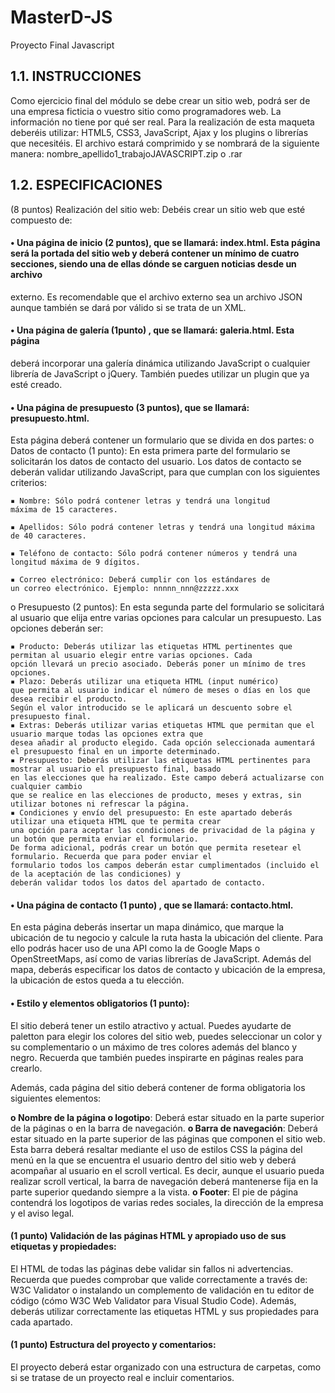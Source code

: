 # MasterD-JS
Proyecto Final Javascript

## 1.1. INSTRUCCIONES ##

Como ejercicio final del módulo se debe crear un sitio web, podrá ser de una
empresa ficticia o vuestro sitio como programadores web. La información no tiene por qué ser real.
Para la realización de esta maqueta deberéis utilizar: HTML5, CSS3, JavaScript, Ajax y los plugins o librerías que necesitéis.
El archivo estará comprimido y se nombrará de la siguiente manera: nombre_apellido1_trabajoJAVASCRIPT.zip o .rar


## 1.2. ESPECIFICACIONES ##
(8 puntos) Realización del sitio web:
Debéis crear un sitio web que esté compuesto de:

#### • Una página de inicio (2 puntos), que se llamará: index.html. Esta página será la portada del sitio web y deberá contener un mínimo de cuatro secciones, siendo una de ellas dónde se carguen noticias desde un archivo
externo. Es recomendable que el archivo externo sea un archivo JSON
aunque también se dará por válido si se trata de un XML.

#### • Una página de galería (1punto) , que se llamará: galeria.html. Esta página
deberá incorporar una galería dinámica utilizando JavaScript o cualquier
librería de JavaScript o jQuery. También puedes utilizar un plugin que ya
esté creado.

#### • Una página de presupuesto (3 puntos), que se llamará: presupuesto.html.
Esta página deberá contener un formulario que se divida en dos partes:
o Datos de contacto (1 punto): En esta primera parte del formulario
se solicitarán los datos de contacto del usuario. Los datos de contacto se deberán validar utilizando JavaScript, para que cumplan
con los siguientes criterios:

    ▪ Nombre: Sólo podrá contener letras y tendrá una longitud  
    máxima de 15 caracteres.
    
    ▪ Apellidos: Sólo podrá contener letras y tendrá una longitud máxima de 40 caracteres.
    
    ▪ Teléfono de contacto: Sólo podrá contener números y tendrá una longitud máxima de 9 dígitos.
    
    ▪ Correo electrónico: Deberá cumplir con los estándares de
    un correo electrónico. Ejemplo: nnnnn_nnn@zzzzz.xxx
    
o Presupuesto (2 puntos): En esta segunda parte del formulario se solicitará al usuario que elija entre varias opciones para calcular 
    un presupuesto. Las opciones deberán ser:
    
    ▪ Producto: Deberás utilizar las etiquetas HTML pertinentes que permitan al usuario elegir entre varias opciones. Cada
    opción llevará un precio asociado. Deberás poner un mínimo de tres opciones.
    ▪ Plazo: Deberás utilizar una etiqueta HTML (input numérico)
    que permita al usuario indicar el número de meses o días en los que desea recibir el producto. 
    Según el valor introducido se le aplicará un descuento sobre el presupuesto final.
    ▪ Extras: Deberás utilizar varias etiquetas HTML que permitan que el usuario marque todas las opciones extra que
    desea añadir al producto elegido. Cada opción seleccionada aumentará el presupuesto final en un importe determinado.
    ▪ Presupuesto: Deberás utilizar las etiquetas HTML pertinentes para mostrar al usuario el presupuesto final, basado
    en las elecciones que ha realizado. Este campo deberá actualizarse con cualquier cambio 
    que se realice en las elecciones de producto, meses y extras, sin utilizar botones ni refrescar la página.
    ▪ Condiciones y envío del presupuesto: En este apartado deberás utilizar una etiqueta HTML que te permita crear
    una opción para aceptar las condiciones de privacidad de la página y un botón que permita enviar el formulario. 
    De forma adicional, podrás crear un botón que permita resetear el formulario. Recuerda que para poder enviar el
    formulario todos los campos deberán estar cumplimentados (incluido el de la aceptación de las condiciones) y 
    deberán validar todos los datos del apartado de contacto.

#### • Una página de contacto (1 punto) , que se llamará: contacto.html. 

En esta página deberás insertar un mapa dinámico, que marque la ubicación de tu negocio y calcule la ruta hasta la ubicación del cliente. 
Para ello podrás hacer uso de una API como la de Google Maps o OpenStreetMaps, así como de varias librerías de JavaScript. 
Además del mapa, deberás especificar los datos de contacto y ubicación de la empresa, la ubicación de estos queda a tu elección.

#### • Estilo y elementos obligatorios (1 punto):

El sitio deberá tener un estilo atractivo y actual. Puedes ayudarte de paletton para elegir los colores del sitio web, 
puedes seleccionar un color y su complementario o un máximo de tres colores además del blanco y
negro. Recuerda que también puedes inspirarte en páginas reales para crearlo.

Además, cada página del sitio deberá contener de forma obligatoria los siguientes elementos:

**o Nombre de la página o logotipo**: Deberá estar situado en la parte
superior de la páginas o en la barra de navegación.
**o Barra de navegación**: Deberá estar situado en la parte superior
de las páginas que componen el sitio web. Esta barra deberá resaltar mediante el uso de estilos CSS la página del menú en la
que se encuentra el usuario dentro del sitio web y deberá acompañar al usuario en el scroll vertical. Es decir, aunque el usuario
pueda realizar scroll vertical, la barra de navegación deberá mantenerse fija en la parte superior quedando siempre a la vista.
**o Footer**: El pie de página contendrá los logotipos de varias redes
sociales, la dirección de la empresa y el aviso legal.

#### (1 punto) Validación de las páginas HTML y apropiado uso de sus etiquetas y propiedades: ####
El HTML de todas las páginas debe validar sin fallos ni advertencias. Recuerda
que puedes comprobar que valide correctamente a través de: W3C Validator o
instalando un complemento de validación en tu editor de código (cómo W3C
Web Validator para Visual Studio Code).
Además, deberás utilizar correctamente las etiquetas HTML y sus propiedades
para cada apartado.

#### (1 punto) Estructura del proyecto y comentarios: 
El proyecto deberá estar organizado con una estructura de carpetas, como si se
tratase de un proyecto real e incluir comentarios.

